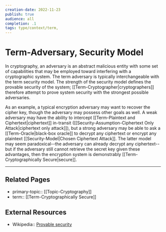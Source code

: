 ```yaml
---
creation-date: 2022-11-23
publish: true
audience: all
completion: .1
tags: type/context/term,
---
```

# Term-Adversary, Security Model
In cryptography, an adversary is an abstract malicious entity with some set of capabilities that may be employed toward interfering with a cryptographic system. The term adversary is typically interchangeable with the term security model. The strength of the security model defines the provable security of the system; [[Term-Cryptographer|cryptographers]] therefore attempt to prove system security with the strongest possible adversaries.

As an example, a typical encryption adversary may want to recover the cipher key, though the adversary may possess other goals as well. A weak adversary may have the ability to intercept [[Term-Plaintext and Ciphertext|ciphertext]] in-transit ([[Security-Assumption-Ciphertext Only Attack|ciphertext only attack]]), but a strong adversary may be able to ask a [[Term-Oracle|black-box oracle]] to decrypt any ciphertext or encrypt any plaintext [[Security-Model|Chosen Ciphertext Attack]]. The latter model may seem paradoxical--the adversary can already decrypt any ciphertext--but if the adversary still cannot retrieve the secret key given these advantages, then the encryption system is demonstrably [[Term-Cryptographically Secure|secure]].

---
## Related Pages
- primary-topic:: [[Topic-Cryptography]]
- term:: [[Term-Cryptographically Secure]]

## External Resources
- Wikipedia:: [Provable security](https://en.wikipedia.org/wiki/Provable_security)